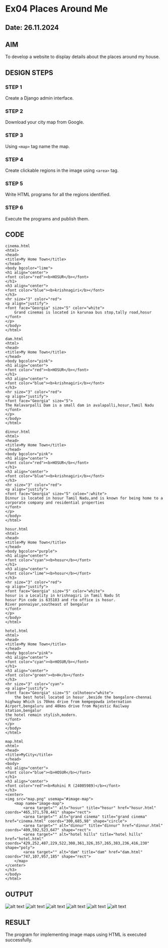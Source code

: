 # Ex04 Places Around Me
## Date: 26.11.2024

## AIM
To develop a website to display details about the places around my house.

## DESIGN STEPS

### STEP 1
Create a Django admin interface.

### STEP 2
Download your city map from Google.

### STEP 3
Using ```<map>``` tag name the map.

### STEP 4
Create clickable regions in the image using ```<area>``` tag.

### STEP 5
Write HTML programs for all the regions identified.

### STEP 6
Execute the programs and publish them.

## CODE
```
cinema.html
<html>
<head>
<title>My Home Town</title>
</head>
<body bgcolor="lime">
<h1 align="center">
<font color="red"><b>HOSUR</b></font>
</h1>
<h3 align="center">
<font color="blue"><b>krishnagiri</b></font>
</h3>
<hr size="3" color="red">
<p align="justify">
<font face="Georgia" size="5" color="white">
    Grand cinemas is located in karunaa bus stop,tally road,hosur
</font>
</p>
</body>
</html>

dam.html
<html>
<head>
<title>My Home Town</title>
</head>
<body bgcolor="pink">
<h1 align="center">
<font color="red"><b>HOSUR</b></font>
</h1>
<h3 align="center">
<font color="blue"><b>krishnagiri</b></font>
</h3>
<hr size="3" color="red">
<p align="justify">
<font face="Georgia" size="5">
The Kelavarpalli Dam is a small dam in avalapalli,hosur,Tamil Nadu
</font>
</p>
</body>
</html>

dinnur.html
<html>
<head>
<title>My Home Town</title>
</head>
<body bgcolor="pink">
<h1 align="center">
<font color="red"><b>HOSUR</b></font>
</h1>
<h3 align="center">
<font color="blue"><b>krishnagiri</b></font>
</h3>
<hr size="3" color="red">
<p align="justify">
<font face="Georgia" size="5" coloe=":white">
Dinnur is located in hosur Tamil Nadu,and is known for being home to a corporate company and residential properties
</font>
</p>
</body>
</html>

hosur.html
<html>
<head>
<title>My Home Town</title>
</head>
<body bgcolor="purple">
<h1 align="center">
<font color="cyan"><b>hosur</b></font>
</h1>
<h3 align="center">
<font color="lime"><b>hosur</b></font>
</h3>
<hr size="3" color="red">
<p align="justify">
<font face="Georgia" size="5" color="white">
hosur is a Locality in krishnagiri in Tamil Nadu St
hosur Pin code is 635103 and rto office is hosur.
River ponnaiyar,southeast of bengalur
</font>
</p>
</body>
</html>

hotel.html
<html>
<head>
<title>My Home Town</title>
</head>
<body bgcolor="pink">
<h1 align="center">
<font color="cyan"><b>HOSUR/b></font>
</h1>
<h3 align="center">
<font color="green"><b>H</b></font>
</h3>
<hr size="3" color="cyan">
<p align="justify">
<font face="Georgia" size="5" colhoteor="white">
    the best hotel located in hosur ,beside the bangalore-chennai highway Which is 70kms drive from kempegowda internation Airport,bengaluru and 40kms drive from Majestic Railway station,bengalur
the hotel remain stylish,modern.
</font>
</p>
</body>
</html>

map.html
<html>
<head>
<title>MyCity</title>
</head>
<body>
<h1 align="center">
<font color="blue"><b>HOSUR</b></font>
</h1>
<h3 align="center">
<font color="red"><b>Rohini R (24005989)</b></font>
</h3>
<center>
<img src="map.png" usemap="#image-map">
    <map name="image-map">
        <area target="" alt="hosur" title="hosur" href="hosur.html" coords="465,371,578,441" shape="rect">
        <area target="" alt="grand cinema" title="grand cinema" href="cinema.html" coords="300,685,98" shape="circle">
        <area target="" alt="dinnur" title="dinnur" href="dinnur.html" coords="409,592,523,647" shape="rect">
        <area target="" alt="hotel hills" title="hotel hills" href="hotel.html" coords="429,252,487,229,522,308,361,326,357,265,383,236,416,230" shape="poly">
        <area target="" alt="dam" title="dam" href="dam.html" coords="747,107,957,185" shape="rect">
    </map>
</center>
</h3>
</body>
</html>
```

## OUTPUT
![alt text](cinemas.png)
![alt text](dinnur.png)
![alt text](<dam (2).png>)
![alt text](hotel.png)
![alt text](hosur.png)
![alt text](mapt.png)


## RESULT
The program for implementing image maps using HTML is executed successfully.
